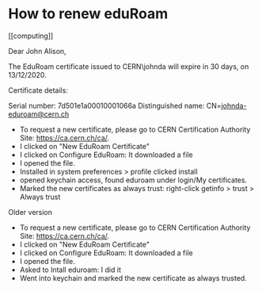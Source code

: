 # How to renew eduRoam

[[computing]]

Dear John Alison,

The EduRoam certificate issued to CERN\johnda will expire in 30 days, on 13/12/2020.

Certificate details:

Serial number:	7d501e1a00010001066a
Distinguished name:	CN=johnda-eduroam@cern.ch


   - To request a new certificate, please go to CERN Certification Authority Site: https://ca.cern.ch/ca/.
   - I clicked on "New EduRoam Certificate"
   - I clicked on Configure EduRoam: It downloaded a file
   - I opened the file.
   - Installed in system preferences > profile clicked install
   - opened keychain access, found eduroam under login/My certificates.
   - Marked the new certificates as always trust: right-click getinfo > trust > Always trust



Older version

   - To request a new certificate, please go to CERN Certification Authority Site: https://ca.cern.ch/ca/.
   - I clicked on "New EduRoam Certificate"
   - I clicked on Configure EduRoam: It downloaded a file
   - I opened the file.
   - Asked to Intall eduroam: I did it
   - Went into keychain and marked the new certificate as always trusted. 
